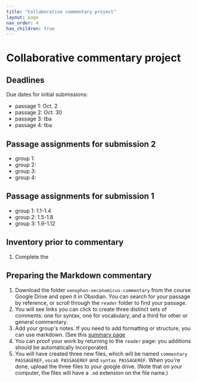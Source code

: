 ```yaml
---
title: "Collaborative commentary project"
layout: page
nav_order: 4
has_children: true
---
```


# Collaborative commentary project


## Deadlines

Due dates for initial submissions:

- passage 1: Oct. 2
- passage 2: Oct. 30
- passage 3: tba
- passage 4: tba


## Passage assignments for submission 2


- group 1:
- group 2:
- group 3:
- group 4:


## Passage assignments for submission 1

- group 1: 1.1-1.4
- group 2: 1.5-1.8
- group 3: 1.9-1.12



## Inventory prior to commentary

1. Complete the 


## Preparing the Markdown commentary

1. Download the folder `xenophon-oeconomicus-commentary` from the course Google Drive and open it in Obsidian. You can search for your passage by reference, or scroll through the `reader` folder to find your passage.
2. You will see links you can click to create three distinct sets of comments: one for syntax, one for vocabulary, and a third for other or general commentary.
3. Add your group's notes. If you need to add formatting or structure, you can use markdown.  (See this [summary page](https://commonmark.org/help/)
3. You can proof your work by returning to the `reader` page: you additions should be automatically incorporated.
4. You will have created three new files, which will be named `commentary PASSAGEREF`, `vocab PASSAGEREF` and `syntax PASSAGEREF`.  When you're done, upload the three files to your google drive.  (Note that on your computer, the files will have a `.md` extension on the file name.)


